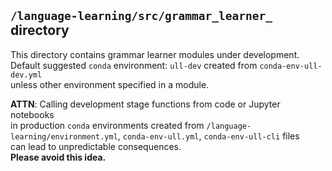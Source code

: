 ## `/language-learning/src/grammar_learner_` directory

This directory contains grammar learner modules under development.  
Default suggested `conda` environment: `ull-dev` created from `conda-env-ull-dev.yml`  
unless other environment specified in a module.

**ATTN**: Calling development stage functions from code or Jupyter notebooks  
in production `conda` environments created from 
`/language-learning/environment.yml`, `conda-env-ull.yml`, `conda-env-ull-cli` files     
can lead to unpredictable consequences.  
**Please avoid this idea.**  